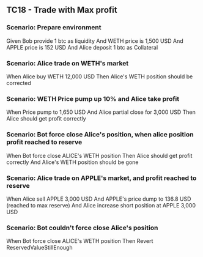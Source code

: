 ## TC18 - Trade with Max profit

### Scenario: Prepare environment
Given Bob provide 1 btc as liquidity
And WETH price is 1,500 USD
And APPLE price is 152 USD
And Alice deposit 1 btc as Collateral

### Scenario: Alice trade on WETH's market
When Alice buy WETH 12,000 USD
Then Alice's WETH position should be corrected

### Scenario: WETH Price pump up 10% and Alice take profit
When Price pump to 1,650 USD
And Alice partial close for 3,000 USD
Then Alice should get profit correctly

### Scenario: Bot force close Alice's position, when alice position profit reached to reserve
When Bot force close ALICE's WETH position
Then Alice should get profit correctly
And Alice's WETH position should be gone

### Scenario: Alice trade on APPLE's market, and profit reached to reserve
When Alice sell APPLE 3,000 USD 
And APPLE's price dump to 136.8 USD (reached to max reserve)
And Alice increase short position at APPLE 3,000 USD

### Scenario: Bot couldn't force close Alice's position
When Bot force close ALICE's WETH position
Then Revert ReservedValueStillEnough

